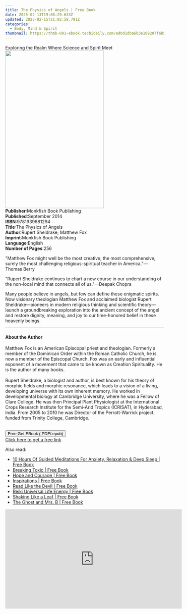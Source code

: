```yaml
---
title: The Physics of Angels | Free Book
date: 2025-02-13T19:08:29.633Z
updated: 2025-02-15T21:02:58.791Z
categories:
  - Body, Mind & Spirit
thumbnail: https://thmb-001-ebook.techidaily.com/ed0d1dba6b3e109207fab5e2f4d5ee20be5f410e6db71664011dc6ecab8e2d61.jpg
---
```

<main id="book-container">
  <div class="flex flex-col">
    <div class="book-brief flex-1 py-6 px-4 sm:p-6 md:py-10 md:px-8">
      <!-- brief-->
      <div class="book-brief-main">
        Exploring the Realm Where Science and Spirit Meet
      </div>
    </div>
    <div
      class="book-meta-info flex-1 grid gap-4 col-start-1 col-end-3 row-start-1 sm:mb-6 sm:grid-cols-4 lg:gap-6 lg:col-start-2 lg:row-end-6 lg:row-span-6 lg:mb-0"
    >
      <div
        class="book-meta-info-left place-content-center mt-4 p-4 text-sm leading-6 col-start-2 col-span-2 dark:text-slate-400"
      >
        <img
          class="w-full h-500 object-cover rounded-lg sm:h-255 sm:col-span-2 lg:col-span-full"
          src="https://img-001-ebook.techidaily.com/14dd656d9bfe5466f8624a363e4fe056665e39dd835635b3ace2d94882f8dd7d.jpg"
          alt=""
          width="312"
          height="500"
        />
      </div>
      <div
        class="book-meta-info-right mt-2 col-start-1 row-start-2 col-span-3 self-center"
      >
        <!-- meta data  -->
        <div class="flex flex-col px-4 md:px-8">
          <div class="flex-1">
            <strong>Publisher</strong>:<span class="px-2"
              >Monkfish Book Publishing</span
            >
          </div>
          <div class="flex-1">
            <strong>Published</strong>:<span class="px-2">September 2014</span>
          </div>
          <div class="flex-1">
            <strong>ISBN</strong>:<span class="px-2">9781939681294</span>
          </div>
          <div class="flex-1">
            <strong>Title</strong>:<span class="px-2"
              >The Physics of Angels</span
            >
          </div>
          <div class="flex-1">
            <strong>Author</strong>:<span class="px-2"
              >Rupert Sheldrake; Matthew Fox</span
            >
          </div>
          <div class="flex-1">
            <strong>Imprint</strong>:<span class="px-2"
              >Monkfish Book Publishing</span
            >
          </div>
          <div class="flex-1">
            <strong>Language</strong>:<span class="px-2">English</span>
          </div>
          <div class="flex-1">
            <strong>Number of Pages</strong>:<span class="px-2">256</span>
          </div>
        </div>
      </div>
    </div>
    <div class="book-description flex-1 py-6 px-4 sm:p-6 md:py-10 md:px-8">
      <div class="book-description-main">
        <div accordion-content="" id="description">
          <p>
            "Matthew Fox might well be the most creative, the most
            comprehensive, surely the most challenging religious-spiritual
            teacher in America."—Thomas Berry
          </p>
          <p>
            "Rupert Sheldrake continues to chart a new course in our
            understanding of the non-local mind that connects all of us."—Deepak
            Chopra
          </p>
          <p>
            Many people believe in angels, but few can define these enigmatic
            spirits. Now visionary theologian Matthew Fox and acclaimed
            biologist Rupert Sheldrake—pioneers in modern religious thinking and
            scientific theory—launch a groundbreaking exploration into the
            ancient concept of the angel and restore dignity, meaning, and joy
            to our time-honored belief in these heavenly beings.<br />
          </p>
        </div>
      </div>
    </div>
    <div class="book-excerpts flex-1 py-6 px-4 sm:p-6 md:py-10 md:px-8">
      <!-- excerpts-->
      <div class="book-excerpts-main">
        <hr />
        <h4 class="placeholder placeholder-heading">
          <span>About the Author</span>
        </h4>
        <p>
          Matthew Fox is an American Episcopal priest and theologian. Formerly a
          member of the Dominican Order within the Roman Catholic Church, he is
          now a member of the Episcopal Church. Fox was an early and influential
          exponent of a movement that came to be known as Creation Spirituality.
          He is the author of many books.<br /><br />Rupert Sheldrake, a
          biologist and author, is best known for his theory of morphic fields
          and morphic resonance, which leads to a vision of a living, developing
          universe with its own inherent memory. He worked in developmental
          biology at Cambridge University, where he was a Fellow of Clare
          College. He was then Principal Plant Physiologist at the International
          Crops Research Institute for the Semi-Arid Tropics (ICRISAT), in
          Hyderabad, India. From 2005 to 2010 he was Director of the
          Perrott-Warrick project, funded from Trinity College, Cambridge.<br /><br />
        </p>
      </div>
    </div>
    <div
      class="book-about-author flex-1 py-6 px-4 sm:p-6 md:py-10 md:px-8"
    ></div>
    <div class="book-free-get flex-1 py-6 px-4 sm:p-6 md:py-10 md:px-8">
      <button
        id="btn-free-get"
        class="bg-blue-500 hover:bg-blue-700 text-white font-bold py-2 px-4 rounded"
      >
        Free Get EBook (.PDF/.epub)
      </button>
      <div id="countdown-display" class="px-2 text-lg mt-2"></div>
      <a
        id="free-link"
        class="hidden bg-blue-500 hover:bg-blue-700 text-white font-bold py-2 px-4 rounded"
        href="https://www.ebooks.com/en-us/book/96466898/the-physics-of-angels/rupert-sheldrake/"
        target="_blank"
        >Click here to get a free link</a
      >
    </div>
    <script>
      let countdownTime = 0;
      let countdownInterval = null;
      document
        .getElementById('btn-free-get')
        .addEventListener('click', startCountdown);
      function startCountdown() {
        countdownTime = new Date().getTime() + 60000 * 3;
        countdownInterval = setInterval(updateCountdown, 1000);
        document.getElementById('btn-free-get').disabled = true;
        document
          .getElementById('btn-free-get')
          .classList.add('bg-gray-500', 'cursor-not-allowed');
      }
      function updateCountdown() {
        let currentTime = new Date().getTime();
        let timeLeft = countdownTime - currentTime;
        let secondsLeft = Math.floor(timeLeft / 1000);
        document.getElementById('countdown-display').innerHTML =
          `Remaining time: ${secondsLeft} seconds.`;
        if (secondsLeft <= 0) {
          clearInterval(countdownInterval);
          document.getElementById('btn-free-get').classList.add('hidden');
          document.getElementById('free-link').classList.remove('hidden');
          document.getElementById('countdown-display').innerHTML = '';
        }
      }
    </script>
  </div>
</main>

<ins class="adsbygoogle"
      style="display:block"
      data-ad-client="ca-pub-7571918770474297"
      data-ad-slot="8358498916"
      data-ad-format="auto"
      data-full-width-responsive="true"></ins>
    

<span class="atpl-alsoreadstyle">Also read:</span>
<div><ul>
<li><a href="https://novels-ebooks.techidaily.com/210286082-9781801346238-10-hours-of-guided-meditations-for-anxiety-relaxation-deep-sleep/"><u>10 Hours Of Guided Meditations For Anxiety, Relaxation & Deep Sleep | Free Book</u></a></li>
<li><a href="https://novels-ebooks.techidaily.com/210286078-9781736439814-breaking-toxic/"><u>Breaking Toxic | Free Book</u></a></li>
<li><a href="https://novels-ebooks.techidaily.com/210285691-9781098078287-hope-and-courage/"><u>Hope and Courage | Free Book</u></a></li>
<li><a href="https://novels-ebooks.techidaily.com/210285668-9781098071219-inspirations/"><u>Inspirations | Free Book</u></a></li>
<li><a href="https://novels-ebooks.techidaily.com/210285768-9788792633743-read-like-the-devil/"><u>Read Like the Devil | Free Book</u></a></li>
<li><a href="https://novels-ebooks.techidaily.com/210286417-9780940795273-reiki-universal-life-energy/"><u>Reiki Universal Life Energy | Free Book</u></a></li>
<li><a href="https://novels-ebooks.techidaily.com/210285483-9781098079086-shaking-like-a-leaf/"><u>Shaking Like a Leaf | Free Book</u></a></li>
<li><a href="https://novels-ebooks.techidaily.com/210285697-9781098073923-the-ghost-and-mrs-b/"><u>The Ghost and Mrs. B | Free Book</u></a></li>
</ul></div>

<!-- affiliate ads begin -->
<iframe width="560" height="315" src="https://www.youtube.com/embed/-0Ww1YIIUe4?si=cQ-Gkh9UCJABuPZU" title="YouTube video player" frameborder="0" allow="accelerometer; autoplay; clipboard-write; encrypted-media; gyroscope; picture-in-picture; web-share" referrerpolicy="strict-origin-when-cross-origin" allowfullscreen></iframe>
<!-- affiliate ads end -->

